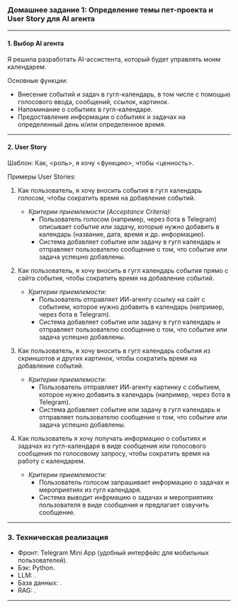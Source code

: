 ### Домашнее задание 1: Определение темы пет-проекта и User Story для AI агента
---
#### 1. Выбор AI агента
Я решила разработать AI-ассистента, который будет управлять моим календарем.

Основные функции:
- Внесение событий и задач в гугл-календарь, в том числе с помощью голосового ввода, сообщений, ссылок, картинок.
- Напоминание о событиях в гугл-календаре.
- Предоставление информации о событиях и задачах на определенный день и/или определенное время.
---

#### 2. User Story

Шаблон:
Как, \<роль\>, я хочу \<функцию\>, чтобы \<ценность\>.

Примеры User Stories:

1. Как пользователь, я хочу вносить события в гугл календарь голосом, чтобы сократить время на добавление событий.
   - *Критерии приемлемости (Acceptance Criteria):*
     - Пользователь голосом (например, через бота в Telegram) описывает событие или задачу, которые нужно добавить в календарь (название, дата, время и др. информацию).
     - Система добавляет событие или задачу в гугл календарь и отправляет пользователю сообщение о том, что событие или задача успешно добавлены.

2. Как пользователь, я хочу вносить в гугл календарь события прямо с сайта события, чтобы сократить время на добавление событий.
   - *Критерии приемлемости:*
     - Пользователь отправляет ИИ-агенту ссылку на сайт с событием, которое нужно добавить в календарь (например, через бота в Telegram).
     - Система добавляет событие или задачу в гугл календарь и отправляет пользователю сообщение о том, что событие или задача успешно добавлены.

3. Как пользователь, я хочу вносить в гугл календарь события из скриншотов и других картинок, чтобы сократить время на добавление событий.
   - *Критерии приемлемости:*
     - Пользователь отправляет ИИ-агенту картинку с событием, которое нужно добавить в календарь (например, через бота в Telegram).
     - Система добавляет событие или задачу в гугл календарь и отправляет пользователю сообщение о том, что событие или задача успешно добавлены.

4. Как пользователь я хочу получать информацию о событиях и задачах из гугл-календаря в виде сообщения или голосового сообщения по голосовому запросу, чтобы сократить время на работу с календарем.
   - *Критерии приемлемости:*
     - Пользователь голосом запрашивает информацию о задачах и мероприятиях из гугл календаря.
     - Система выводит инфрмацию о задачах и мероприятиях пользователя в виде сообщения и предлагает озвучить сообщение.


---

### 3. Техническая реализация
- Фронт: Telegram Mini App (удобный интерфейс для мобильных пользователей).
- Бэк: Python.
- LLM: .
- База данных: .
- RAG: .

---
